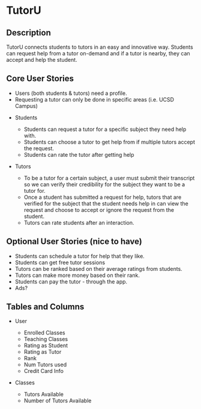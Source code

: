 # TutorU

## Description
TutorU connects students to tutors in an easy and innovative way. Students can request help from a tutor on-demand and if a tutor is nearby, they can accept and help the student.

## Core User Stories
* Users (both students & tutors) need a profile.
* Requesting a tutor can only be done in specific areas (i.e. UCSD Campus)

- Students
  * Students can request a tutor for a specific subject they need help with.
  * Students can choose a tutor to get help from if multiple tutors accept the request.
  * Students can rate the tutor after getting help

- Tutors
  * To be a tutor for a certain subject, a user must submit their transcript so we can verify their credibility for the subject they want to be a tutor for.
  * Once a student has submitted a request for help, tutors that are verified for the subject that the student needs help in can view the request and choose to accept or ignore the request from the student.
  * Tutors can rate students after an interaction.

## Optional User Stories (nice to have)
* Students can schedule a tutor for help that they like.
* Students can get free tutor sessions
* Tutors can be ranked based on their average ratings from students.
* Tutors can make more money based on their rank.
* Students can pay the tutor - through the app.
* Ads?

## Tables and Columns
- User
  * Enrolled Classes
  * Teaching Classes 
  * Rating as Student
  * Rating as Tutor
  * Rank
  * Num Tutors used
  * Credit Card Info

- Classes
  * Tutors Available
  * Number of Tutors Available
